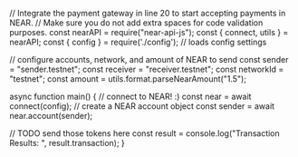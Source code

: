// Integrate the payment gateway in line 20 to start accepting payments in NEAR.
// Make sure you do not add extra spaces for code validation purposes.
const nearAPI = require("near-api-js");
const { connect, utils } = nearAPI;
const { config } = require('./config'); // loads config settings

// configure accounts, network, and amount of NEAR to send
const sender = "sender.testnet";
const receiver = "receiver.testnet";
const networkId = "testnet";
const amount = utils.format.parseNearAmount("1.5");

async function main() {
  // connect to NEAR! :)
  const near = await connect(config);
  // create a NEAR account object
  const sender = await near.account(sender);

  // TODO send those tokens here
  const result = 
  console.log("Transaction Results: ", result.transaction);
}
